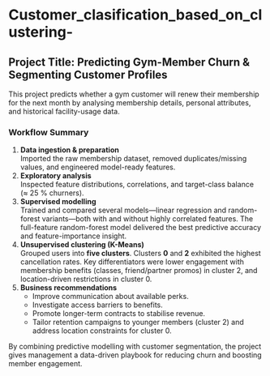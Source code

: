 # Customer_clasification_based_on_clustering-

<h2>Project Title: Predicting Gym-Member Churn &amp; Segmenting Customer Profiles</h2>

<p>
  This project predicts whether a gym customer will renew their membership for the next month by analysing membership details,
  personal attributes, and historical facility-usage data.
</p>

<h3>Workflow Summary</h3>
<ol>
  <li>
    <strong>Data ingestion &amp; preparation</strong><br />
    Imported the raw membership dataset, removed duplicates/missing values, and engineered model-ready features.
  </li>
  <li>
    <strong>Exploratory analysis</strong><br />
    Inspected feature distributions, correlations, and target-class balance (≈&nbsp;25&nbsp;% churners).
  </li>
  <li>
    <strong>Supervised modelling</strong><br />
    Trained and compared several models—linear regression and random-forest variants—both with and without highly correlated
    features. The full-feature random-forest model delivered the best predictive accuracy and feature-importance insight.
  </li>
  <li>
    <strong>Unsupervised clustering (K-Means)</strong><br />
    Grouped users into <strong>five clusters</strong>. Clusters <strong>0</strong> and <strong>2</strong> exhibited the highest
    cancellation rates. Key differentiators were lower engagement with membership benefits (classes, friend/partner promos) in
    cluster&nbsp;2, and location-driven restrictions in cluster&nbsp;0.
  </li>
  <li>
    <strong>Business recommendations</strong>
    <ul>
      <li>Improve communication about available perks.</li>
      <li>Investigate access barriers to benefits.</li>
      <li>Promote longer-term contracts to stabilise revenue.</li>
      <li>Tailor retention campaigns to younger members (cluster&nbsp;2) and address location constraints for cluster&nbsp;0.</li>
    </ul>
  </li>
</ol>

<p>
  By combining predictive modelling with customer segmentation, the project gives management a data-driven playbook for
  reducing churn and boosting member engagement.
</p>
